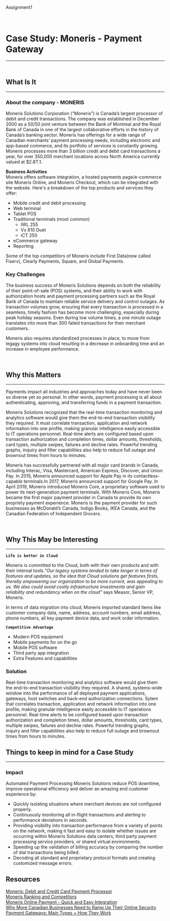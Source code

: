 Assignment1
# <br> **Case Study: Moneris - Payment Gateway**
------------------------------

## <br> What Is It
------------------------------


### **About the company - MONERIS**


Moneris Solutions Corporation (“Moneris”) is Canada’s largest processor of debit and credit transactions. The company was established in December 2000 as a 50/50 joint venture between the Bank of Montreal and the Royal Bank of Canada in one of the largest collaborative efforts in the history of Canada’s banking sector. Moneris has offerings for a wide range of Canadian merchants’ payment processing needs, including electronic and app-based commerce, and its portfolio of services is constantly growing. Moneris processes more than 3 billion credit and debit card transactions a year, for over 350,000 merchant locations across North America currently valued at $2.8T.1.


**Business Activities**
<BR>Moneris offers software integration, a hosted payments page/e-commerce site Moneris Online, and Moneris Checkout, which can be integrated with the website. Here's a breakdown of the top products and services they offer:
 * Mobile credit and debit processing
 * Web terminal
 * Tablet POS
 * Traditional terminals (most common)
   * IWL 255
   * Vx 810 Duet
   * iCT 250
 * eCommerce gateway
 * Reporting

Some of the top competitors of Moneris include First Data(now called Fiserv), Clearly Payments, Square, and Global Payments.

### **Key Challenges**

The business success of Moneris Solutions depends on both the reliability of their point-of-sale (POS) systems, and their ability to work with authorization hosts and payment processing partners such as the Royal Bank of Canada to maintain reliable service delivery and control outages. As transaction volumes grow, ensuring that every transaction is processed in a seamless, timely fashion has become more challenging, especially during peak holiday seasons. Even during low volume times, a one minute outage translates into more than 300 failed transactions for their merchant customers.


Moneris also requires standardized processes in place, to move from legagy systems into cloud resulting in a decrease in onboarding time and an increase in employee performance.



<br>

## Why this Matters
------------------------
Payments impact all industries and approaches today and have never been so diverse yet so personal. In other words, payment processing is all about authenticating, approving, and transferring funds in a payment transaction. 

Moneris Solutions recognized that the real-time transaction monitoring and analytics software would give them the end-to-end transaction visibility they required. It must correlate transaction, application and network information into one profile, making granular intelligence easily accessible to IT operations personnel. Real-time alerts are configured based upon transaction authorization and completion times, dollar amounts, thresholds, card types, multiple swipes, failures and decline rates.  Powerful trending graphs, inquiry and filter capabilities also help to reduce full outage and brownout times from hours to minutes.

Moneris has successfully partnered with all major card brands in Canada, including Interac, Visa, Mastercard, American Express, Discover, and Union Pay. In 2015, Moneris announced support for Apple Pay in its contactless-capable terminals.In 2017, Moneris announced support for Google Pay. In April 2019, Moneris introduced Moneris Core, a proprietary software used to power its next-generation payment terminals. With Moneris Core, Moneris became the first major payment provider in Canada to provide its own propriety payment experience. Moneris is the payment provider for such businesses as McDonald’s Canada, Indigo Books, IKEA Canada, and the Canadian Federation of Independent Grocers.

<BR>

## Why This May be Interesting
--------------------------------
**``Life is better in Cloud``**

Moneris is committed to the Cloud, both with their own products and with their internal tools.*"Our legacy systems tended to take longer in terms of features and updates, so the idea that Cloud solutions get features firsts, thereby empowering our organization to be more current, was appealing to us. We also could avoid costly infrastructure investments and gain reliability and redundancy when on the cloud"* says Measor, Senior VP, Moneris.

In terms of data migration into cloud, Moneris imported standard items like customer company data, name, address, account numbers, email address, phone numbers, all key payment device data, and work order information. 

**``Competitive Advantage``**

* Modern POS equipment
* Mobile payments for on the go
* Mobile POS software
* Third party app integration
* Extra Features and capabilities


### **Solution**
Real-time transaction monitoring and analytics software would give them the end-to-end transaction visibility they required. 
A shared, systems-wide window into the performance of all deployed payment applications, gateways, host switches and back-end authorization connections.
Sytem that correlates transaction, application and network information into one profile, making granular intelligence easily accessible to IT operations personnel. Real-time alerts to be configured based upon transaction authorization and completion times, dollar amounts, thresholds, card types, multiple swipes, failures and decline rates.  Powerful trending graphs, inquiry and filter capabilities also help to reduce full outage and brownout times from hours to minutes.


## Things to keep in mind for a Case Study
------------------------------------------

### **Impact**

Automated Payment Processing Moneris Solutions reduce POS downtime, improve operational efficiency and deliver an amazing end customer experience by:
* Quickly isolating situations where merchant devices are not configured properly.
* Continuously monitoring all in-flight transactions and alerting to performance deviations in seconds.
* Providing visibility into transaction performance from a variety of points on the network, making it fast and easy to isolate whether issues are occurring within Moneris Solutions data centers, third party payment processing service providers, or shared virtual environments.
* Speeding up the validation of billing accuracy by comparing the number of dial transactions being billed.
* Decoding all standard and proprietary protocol formats and creating customized message errors.


## Resources
[Moneris: Debit and Credit Card Payment Processor](https://www.moneris.com/) <br>
[Moneris Ranking and Competitors](https://www.similarweb.com/website/moneris.com/competitors/)<br>
[Moneris Online Payment - Quick and Easy Integration](https://go.moneris.com/onlinepayments?utm_source=google&utm_medium=cpc&utm_campaign=mol+mol+acquisition+mol+online+payments&utm_content=original+products+and+services+google+cta+mol+online+payments+branded+online+payment+processing++++english&cmfc=proactive&dsch=paid&trgtaud=prospect+merchants&audind=&cstjrnstg=awareness&cstprs=&cmpobj=acquisition&cmpfcs=product&cmpsgm=in+person+payments&cmpprnt=mol&cmpnm=mol+acquisition&cmpsub=mol+online+payments&cntapp=original&cntpll=products+and+services&cntheme=google+cta+mol+online+payments+branded+online+payment+processing+++&cntlng=english&creative=627874970773&keyword=moneris%20online%20payments&matchtype=p&network=g&device=c&gclid=CjwKCAiApvebBhAvEiwAe7mHSK_GdKb310U-niHRHJ94PnT4rr9bdQ_yR64TZXCMEoEQZAxkOhoNRxoC4rwQAvD_BwE)<br>
[Why More Canadian Businesses Need to Ramp Up Their Online Security](https://www.moneris.com/en/insights/posts/fraud-prevention/why-more-canadian-businesses-need-to-ramp-up-their-online-security)
[Payment Gateways: Main Types + How They Work](https://www.bigcommerce.com/articles/ecommerce/payment-gateways/)




















